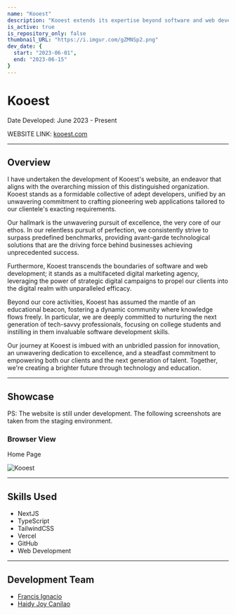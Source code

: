 ```yaml
---
name: "Kooest"
description: "Kooest extends its expertise beyond software and web development, positioning itself as a dynamic digital marketing agency."
is_active: true
is_repository_only: false
thumbnail_URL: "https://i.imgur.com/gZMNSp2.png"
dev_date: {
  start: "2023-06-01",
  end: "2023-06-15"
}
---
```

# Kooest

Date Developed: June 2023 - Present

WEBSITE LINK: [kooest.com](https://kooest.com/)

---

## Overview

I have undertaken the development of Kooest's website, an endeavor that aligns with the overarching mission of this distinguished organization. Kooest stands as a formidable collective of adept developers, unified by an unwavering commitment to crafting pioneering web applications tailored to our clientele's exacting requirements.

Our hallmark is the unwavering pursuit of excellence, the very core of our ethos. In our relentless pursuit of perfection, we consistently strive to surpass predefined benchmarks, providing avant-garde technological solutions that are the driving force behind businesses achieving unprecedented success.

Furthermore, Kooest transcends the boundaries of software and web development; it stands as a multifaceted digital marketing agency, leveraging the power of strategic digital campaigns to propel our clients into the digital realm with unparalleled efficacy.

Beyond our core activities, Kooest has assumed the mantle of an educational beacon, fostering a dynamic community where knowledge flows freely. In particular, we are deeply committed to nurturing the next generation of tech-savvy professionals, focusing on college students and instilling in them invaluable software development skills.

Our journey at Kooest is imbued with an unbridled passion for innovation, an unwavering dedication to excellence, and a steadfast commitment to empowering both our clients and the next generation of talent. Together, we're creating a brighter future through technology and education.

---

## Showcase

PS: The website is still under development. The following screenshots are taken from the staging environment.

### Browser View

Home Page

![Kooest](https://i.imgur.com/gZMNSp2.png)

---

## Skills Used

- NextJS
- TypeScript
- TailwindCSS
- Vercel
- GitHub
- Web Development

---

## Development Team

- [Francis Ignacio](https://www.linkedin.com/in/noeyislearning/)
- [Haidy Joy Canilao](https://www.linkedin.com/in/haidy-joy-canilao/)
